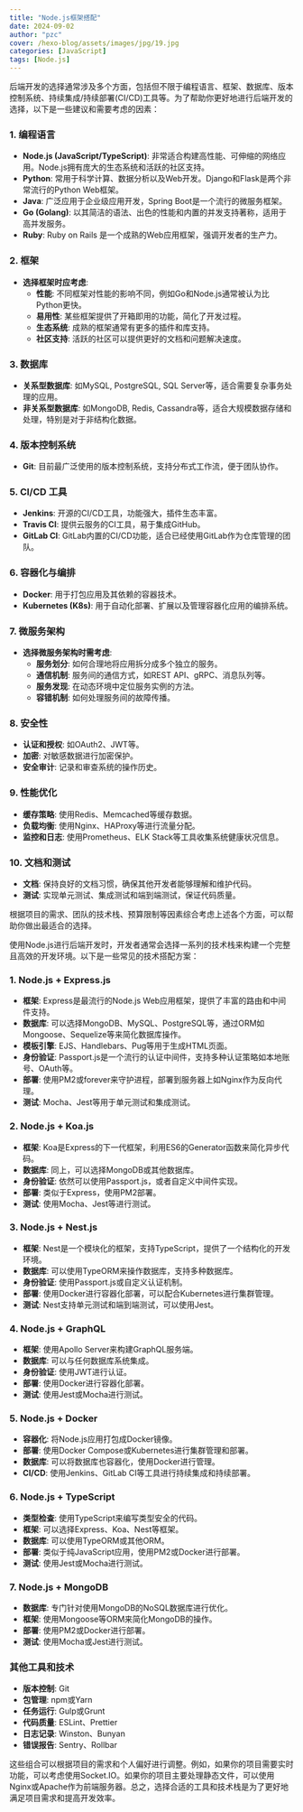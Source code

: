 ```yaml
---
title: "Node.js框架搭配"
date: 2024-09-02
author: "pzc"
cover: /hexo-blog/assets/images/jpg/19.jpg
categories: [JavaScript]
tags: [Node.js]
---
```


后端开发的选择通常涉及多个方面，包括但不限于编程语言、框架、数据库、版本控制系统、持续集成/持续部署(CI/CD)工具等。为了帮助你更好地进行后端开发的选择，以下是一些建议和需要考虑的因素：

### 1. 编程语言
- **Node.js (JavaScript/TypeScript)**: 非常适合构建高性能、可伸缩的网络应用。Node.js拥有庞大的生态系统和活跃的社区支持。
- **Python**: 常用于科学计算、数据分析以及Web开发。Django和Flask是两个非常流行的Python Web框架。
- **Java**: 广泛应用于企业级应用开发，Spring Boot是一个流行的微服务框架。
- **Go (Golang)**: 以其简洁的语法、出色的性能和内置的并发支持著称，适用于高并发服务。
- **Ruby**: Ruby on Rails 是一个成熟的Web应用框架，强调开发者的生产力。

### 2. 框架
- **选择框架时应考虑**:
  - **性能**: 不同框架对性能的影响不同，例如Go和Node.js通常被认为比Python更快。
  - **易用性**: 某些框架提供了开箱即用的功能，简化了开发过程。
  - **生态系统**: 成熟的框架通常有更多的插件和库支持。
  - **社区支持**: 活跃的社区可以提供更好的文档和问题解决速度。

### 3. 数据库
- **关系型数据库**: 如MySQL, PostgreSQL, SQL Server等，适合需要复杂事务处理的应用。
- **非关系型数据库**: 如MongoDB, Redis, Cassandra等，适合大规模数据存储和处理，特别是对于非结构化数据。

### 4. 版本控制系统
- **Git**: 目前最广泛使用的版本控制系统，支持分布式工作流，便于团队协作。

### 5. CI/CD 工具
- **Jenkins**: 开源的CI/CD工具，功能强大，插件生态丰富。
- **Travis CI**: 提供云服务的CI工具，易于集成GitHub。
- **GitLab CI**: GitLab内置的CI/CD功能，适合已经使用GitLab作为仓库管理的团队。

### 6. 容器化与编排
- **Docker**: 用于打包应用及其依赖的容器技术。
- **Kubernetes (K8s)**: 用于自动化部署、扩展以及管理容器化应用的编排系统。

### 7. 微服务架构
- **选择微服务架构时需考虑**:
  - **服务划分**: 如何合理地将应用拆分成多个独立的服务。
  - **通信机制**: 服务间的通信方式，如REST API、gRPC、消息队列等。
  - **服务发现**: 在动态环境中定位服务实例的方法。
  - **容错机制**: 如何处理服务间的故障传播。

### 8. 安全性
- **认证和授权**: 如OAuth2、JWT等。
- **加密**: 对敏感数据进行加密保护。
- **安全审计**: 记录和审查系统的操作历史。

### 9. 性能优化
- **缓存策略**: 使用Redis、Memcached等缓存数据。
- **负载均衡**: 使用Nginx、HAProxy等进行流量分配。
- **监控和日志**: 使用Prometheus、ELK Stack等工具收集系统健康状况信息。

### 10. 文档和测试
- **文档**: 保持良好的文档习惯，确保其他开发者能够理解和维护代码。
- **测试**: 实现单元测试、集成测试和端到端测试，保证代码质量。

根据项目的需求、团队的技术栈、预算限制等因素综合考虑上述各个方面，可以帮助你做出最适合的选择。


使用Node.js进行后端开发时，开发者通常会选择一系列的技术栈来构建一个完整且高效的开发环境。以下是一些常见的技术搭配方案：

### 1. Node.js + Express.js
- **框架**: Express是最流行的Node.js Web应用框架，提供了丰富的路由和中间件支持。
- **数据库**: 可以选择MongoDB、MySQL、PostgreSQL等，通过ORM如Mongoose、Sequelize等来简化数据库操作。
- **模板引擎**: EJS、Handlebars、Pug等用于生成HTML页面。
- **身份验证**: Passport.js是一个流行的认证中间件，支持多种认证策略如本地账号、OAuth等。
- **部署**: 使用PM2或forever来守护进程，部署到服务器上如Nginx作为反向代理。
- **测试**: Mocha、Jest等用于单元测试和集成测试。

### 2. Node.js + Koa.js
- **框架**: Koa是Express的下一代框架，利用ES6的Generator函数来简化异步代码。
- **数据库**: 同上，可以选择MongoDB或其他数据库。
- **身份验证**: 依然可以使用Passport.js，或者自定义中间件实现。
- **部署**: 类似于Express，使用PM2部署。
- **测试**: 使用Mocha、Jest等进行测试。

### 3. Node.js + Nest.js
- **框架**: Nest是一个模块化的框架，支持TypeScript，提供了一个结构化的开发环境。
- **数据库**: 可以使用TypeORM来操作数据库，支持多种数据库。
- **身份验证**: 使用Passport.js或自定义认证机制。
- **部署**: 使用Docker进行容器化部署，可以配合Kubernetes进行集群管理。
- **测试**: Nest支持单元测试和端到端测试，可以使用Jest。

### 4. Node.js + GraphQL
- **框架**: 使用Apollo Server来构建GraphQL服务端。
- **数据库**: 可以与任何数据库系统集成。
- **身份验证**: 使用JWT进行认证。
- **部署**: 使用Docker进行容器化部署。
- **测试**: 使用Jest或Mocha进行测试。

### 5. Node.js + Docker
- **容器化**: 将Node.js应用打包成Docker镜像。
- **部署**: 使用Docker Compose或Kubernetes进行集群管理和部署。
- **数据库**: 可以将数据库也容器化，使用Docker进行管理。
- **CI/CD**: 使用Jenkins、GitLab CI等工具进行持续集成和持续部署。

### 6. Node.js + TypeScript
- **类型检查**: 使用TypeScript来编写类型安全的代码。
- **框架**: 可以选择Express、Koa、Nest等框架。
- **数据库**: 可以使用TypeORM或其他ORM。
- **部署**: 类似于纯JavaScript应用，使用PM2或Docker进行部署。
- **测试**: 使用Jest或Mocha进行测试。

### 7. Node.js + MongoDB
- **数据库**: 专门针对使用MongoDB的NoSQL数据库进行优化。
- **框架**: 使用Mongoose等ORM来简化MongoDB的操作。
- **部署**: 使用PM2或Docker进行部署。
- **测试**: 使用Mocha或Jest进行测试。

### 其他工具和技术
- **版本控制**: Git
- **包管理**: npm或Yarn
- **任务运行**: Gulp或Grunt
- **代码质量**: ESLint、Prettier
- **日志记录**: Winston、Bunyan
- **错误报告**: Sentry、Rollbar

这些组合可以根据项目的需求和个人偏好进行调整。例如，如果你的项目需要实时功能，可以考虑使用Socket.IO。如果你的项目主要处理静态文件，可以使用Nginx或Apache作为前端服务器。总之，选择合适的工具和技术栈是为了更好地满足项目需求和提高开发效率。

